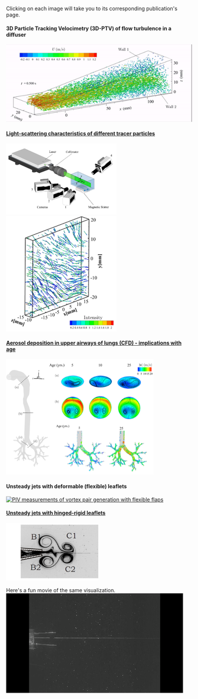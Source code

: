 Clicking on each image will take you to its corresponding publication's page.

#### 3D Particle Tracking Velocimetry (3D-PTV) of flow turbulence in a diffuser
<a href="https://doi.org/10.1103/PhysRevFluids.5.114605"><img src="images/particle_tracks.gif" width="600" title = "Time-resolved 3D PTV measurement of turbulent flow in a diffuser"> 

#### Light-scattering characteristics of different tracer particles 
<a href="https://doi.org/10.1088/1361-6501/abf25c"><img src="images/MST_Setup.png" width="300" title = "3D PTV measurement setup"> <a href="https://doi.org/10.1088/1361-6501/abf25c"><img src="images/sample_tracks2.png" width="300" title = "Time-resolved 3D PTV tracks">


#### Aerosol deposition in upper airways of lungs (CFD) - implications with age
<p><a href="https://doi.org/10.1371/journal.pone.0207711" ><img src="images/CFD.png?raw=true" width="400" title = "CFD simulation of airflow and aerosol deposition in the upper airways"></a></p>

#### Unsteady jets with deformable (flexible) leaflets  
<a href="https://doi.org/10.1017/jfm.2018.230"><img src="images/flexibleflap2.gif" width="300" title = "PIV measurements of vortex pair generation with flexible flaps">
  
#### Unsteady jets with hinged-rigid leaflets 
<p><a href="https://doi.org/10.1017/jfm.2013.356"><img src="images/vortex-flap4.png?raw=true" width="250" title = "Dye visualization of vortex formation with hinged-rigid flaps" >
</a></p>
Here's a fun movie of the same visualization. <br>

<img src="images/2flap2.gif" >
